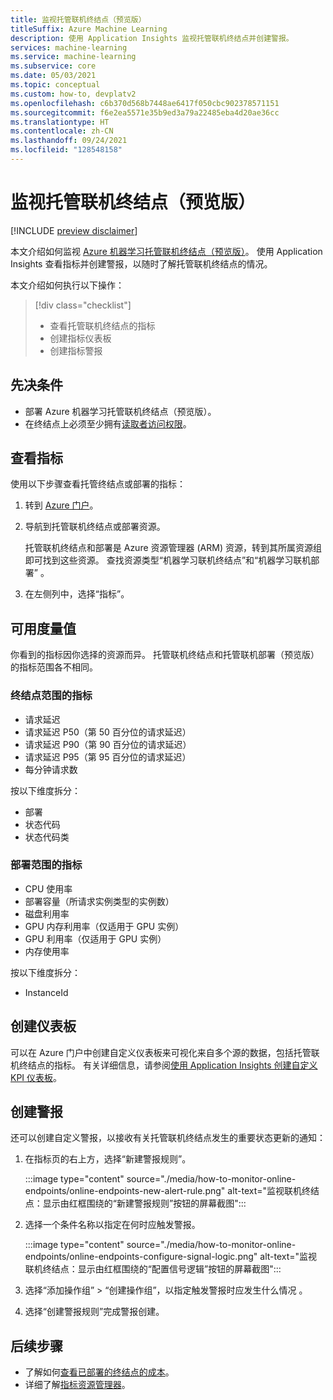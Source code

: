 ```yaml
---
title: 监视托管联机终结点（预览版）
titleSuffix: Azure Machine Learning
description: 使用 Application Insights 监视托管联机终结点并创建警报。
services: machine-learning
ms.service: machine-learning
ms.subservice: core
ms.date: 05/03/2021
ms.topic: conceptual
ms.custom: how-to, devplatv2
ms.openlocfilehash: c6b370d568b7448ae6417f050cbc902378571151
ms.sourcegitcommit: f6e2ea5571e35b9ed3a79a22485eba4d20ae36cc
ms.translationtype: HT
ms.contentlocale: zh-CN
ms.lasthandoff: 09/24/2021
ms.locfileid: "128548158"
---
```

# <a name="monitor-managed-online-endpoints-preview"></a>监视托管联机终结点（预览版）

[!INCLUDE [preview disclaimer](../../includes/machine-learning-preview-generic-disclaimer.md)]

本文介绍如何监视 [Azure 机器学习托管联机终结点（预览版）](concept-endpoints.md)。 使用 Application Insights 查看指标并创建警报，以随时了解托管联机终结点的情况。

本文介绍如何执行以下操作：

> [!div class="checklist"]
> * 查看托管联机终结点的指标
> * 创建指标仪表板
> * 创建指标警报

## <a name="prerequisites"></a>先决条件

- 部署 Azure 机器学习托管联机终结点（预览版）。
- 在终结点上必须至少拥有[读取者访问权限](../role-based-access-control/role-assignments-portal.md)。

## <a name="view-metrics"></a>查看指标

使用以下步骤查看托管终结点或部署的指标：
1. 转到 [Azure 门户](https://portal.azure.com)。
1. 导航到托管联机终结点或部署资源。

    托管联机终结点和部署是 Azure 资源管理器 (ARM) 资源，转到其所属资源组即可找到这些资源。 查找资源类型“机器学习联机终结点”和“机器学习联机部署” 。

1. 在左侧列中，选择“指标”。

## <a name="available-metrics"></a>可用度量值

你看到的指标因你选择的资源而异。 托管联机终结点和托管联机部署（预览版）的指标范围各不相同。

### <a name="metrics-at-endpoint-scope"></a>终结点范围的指标

- 请求延迟
- 请求延迟 P50（第 50 百分位的请求延迟）
- 请求延迟 P90（第 90 百分位的请求延迟）
- 请求延迟 P95（第 95 百分位的请求延迟）
- 每分钟请求数

按以下维度拆分：

- 部署
- 状态代码
- 状态代码类

### <a name="metrics-at-deployment-scope"></a>部署范围的指标

- CPU 使用率
- 部署容量（所请求实例类型的实例数）
- 磁盘利用率
- GPU 内存利用率（仅适用于 GPU 实例）
- GPU 利用率（仅适用于 GPU 实例）
- 内存使用率

按以下维度拆分：

- InstanceId

## <a name="create-a-dashboard"></a>创建仪表板

可以在 Azure 门户中创建自定义仪表板来可视化来自多个源的数据，包括托管联机终结点的指标。 有关详细信息，请参阅[使用 Application Insights 创建自定义 KPI 仪表板](../azure-monitor/app/tutorial-app-dashboards.md#add-custom-metric-chart)。
    
## <a name="create-an-alert"></a>创建警报

还可以创建自定义警报，以接收有关托管联机终结点发生的重要状态更新的通知：

1. 在指标页的右上方，选择“新建警报规则”。

    :::image type="content" source="./media/how-to-monitor-online-endpoints/online-endpoints-new-alert-rule.png" alt-text="监视联机终结点：显示由红框围绕的“新建警报规则”按钮的屏幕截图":::

1. 选择一个条件名称以指定在何时应触发警报。

    :::image type="content" source="./media/how-to-monitor-online-endpoints/online-endpoints-configure-signal-logic.png" alt-text="监视联机终结点：显示由红框围绕的“配置信号逻辑”按钮的屏幕截图":::

1. 选择“添加操作组” > “创建操作组”，以指定触发警报时应发生什么情况 。

1. 选择“创建警报规则”完成警报创建。


## <a name="next-steps"></a>后续步骤

* 了解如何[查看已部署的终结点的成本](./how-to-view-online-endpoints-costs.md)。
* 详细了解[指标资源管理器](../azure-monitor/essentials/metrics-charts.md)。